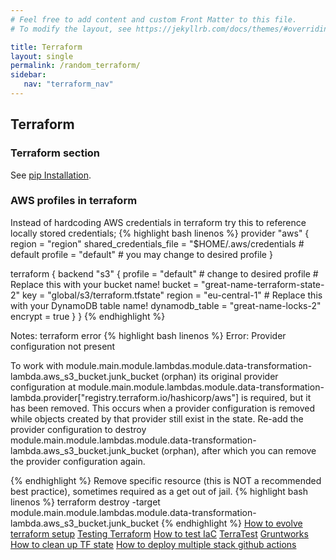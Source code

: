 ```yaml
---
# Feel free to add content and custom Front Matter to this file.
# To modify the layout, see https://jekyllrb.com/docs/themes/#overriding-theme-defaults

title: Terraform
layout: single
permalink: /random_terraform/
sidebar:
   nav: "terraform_nav"
---
```


## Terraform 
### Terraform section 
See [pip Installation](https://pip.pypa.io/en/stable/installing/).


### AWS profiles in terraform
Instead of hardcoding AWS credentials in terraform try this to reference
locally stored credentials;
{% highlight bash linenos %}
provider "aws" {
  region = "region"
  shared_credentials_file = "$HOME/.aws/credentials # default
  profile = "default" # you may change to desired profile
}

terraform {
  backend "s3" {
    profile = "default" # change to desired profile
    # Replace this with your bucket name!
    bucket         = "great-name-terraform-state-2"
    key            = "global/s3/terraform.tfstate"
    region         = "eu-central-1"
    # Replace this with your DynamoDB table name!
    dynamodb_table = "great-name-locks-2"
    encrypt        = true
  }
}
{% endhighlight %}

Notes: terraform error
{% highlight bash linenos %}
Error: Provider configuration not present

To work with
module.main.module.lambdas.module.data-transformation-lambda.aws_s3_bucket.junk_bucket
(orphan) its original provider configuration at
module.main.module.lambdas.module.data-transformation-lambda.provider["registry.terraform.io/hashicorp/aws"]
is required, but it has been removed. This occurs when a provider
configuration is removed while objects created by that provider still exist in
the state. Re-add the provider configuration to destroy
module.main.module.lambdas.module.data-transformation-lambda.aws_s3_bucket.junk_bucket
(orphan), after which you can remove the provider configuration again.

{% endhighlight %}
Remove specific resource (this is NOT a recommended best practice), sometimes required as a get out of jail.
{% highlight bash linenos %}
terraform destroy -target module.main.module.lambdas.module.data-transformation-lambda.aws_s3_bucket.junk_bucket 
{% endhighlight %}
[How to evolve terraform setup](https://www.hashicorp.com/resources/evolving-infrastructure-terraform-opencredo)
[Testing Terraform](https://medium.com/contino-engineering/terraform-infrastructure-as-code-testing-best-practice-unit-tests-bdd-end-to-end-scenario-c30d5a6921d)
[How to test IaC](https://winder.ai/how-to-test-terraform-infrastructure-code/)
[TerraTest](https://octopus.com/blog/testing-terraform-code)
[Gruntworks](https://terratest.gruntwork.io/)
[How to clean up TF state](https://faun.pub/cleaning-up-a-terraform-state-file-the-right-way-ab509f6e47f3)
[How to deploy multiple stack github actions](https://acidtango.com/thelemoncrunch/how-to-deploy-multiple-branches-with-terraform-and-github-actions/)
